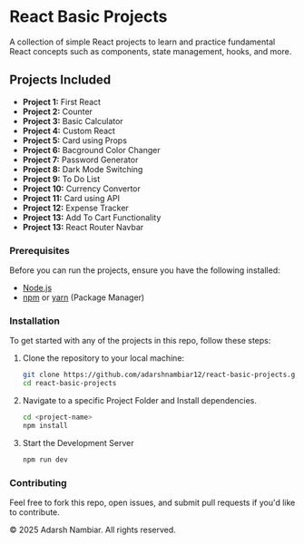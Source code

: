 # React Basic Projects

A collection of simple React projects to learn and practice fundamental React concepts such as components, state management, hooks, and more.

## Projects Included

- **Project 1:** First React
- **Project 2:** Counter
- **Project 3:** Basic Calculator
- **Project 4:** Custom React
- **Project 5:** Card using Props
- **Project 6:** Bacground Color Changer
- **Project 7:** Password Generator
- **Project 8:** Dark Mode Switching
- **Project 9:** To Do List
- **Project 10:** Currency Convertor
- **Project 11:** Card using API
- **Project 12:** Expense Tracker
- **Project 13:** Add To Cart Functionality
- **Project 13:** React Router Navbar

### Prerequisites

Before you can run the projects, ensure you have the following installed:

- [Node.js](https://nodejs.org/en/)
- [npm](https://www.npmjs.com/) or [yarn](https://yarnpkg.com/) (Package Manager)

### Installation

To get started with any of the projects in this repo, follow these steps:

1. Clone the repository to your local machine:

   ```bash
   git clone https://github.com/adarshnambiar12/react-basic-projects.git
   cd react-basic-projects

2. Navigate to a specific Project Folder and Install dependencies.

    ```bash
    cd <project-name>
    npm install

3. Start the Development Server

    ```bash
    npm run dev

### Contributing

Feel free to fork this repo, open issues, and submit pull requests if you'd like to contribute.

© 2025 Adarsh Nambiar. All rights reserved.